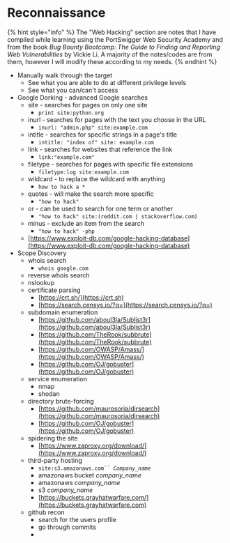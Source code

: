 # Reconnaissance

{% hint style="info" %}
The "Web Hacking" section are notes that I have compiled while learning using the PortSwigger Web Security Academy and from the book _Bug Bounty Bootcamp: The Guide to Finding and Reporting Web Vulnerabilities_ by Vickie Li. A majority of the notes/codes are from them, however I will modify these according to my needs.
{% endhint %}

* Manually walk through the target
  * See what you are able to do at different privilege levels
  * See what you can/can't access
* Google Dorking - advanced Google searches
  * site - searches for pages on only one site
    * `print site:python.org`
  * inurl - searches for pages with the text you choose in the URL
    * `inurl: "admin.php" site:example.com`
  * intitle - searches for specific strings in a page's title
    * `intitle: "index of" site: example.com`
  * link - searches for websites that reference the link
    * `link:"example.com"`
  * filetype - searches for pages with specific file extensions
    * `filetype:log site:example.com`
  * wildcard - to replace the wildcard with anything
    * `how to hack a *`
  * quotes - will make the search more specific
    * `"how to hack"`
  * or - can be used to search for one term or another
    * `"how to hack" site:(reddit.com | stackoverflow.com)`
  * minus - exclude an item from the search
    * `"how to hack" -php`
  * [https://www.exploit-db.com/google-hacking-database](https://www.exploit-db.com/google-hacking-database)
* Scope Discovery
  * whois search
    * `whois google.com`
  * reverse whois search
  * nslookup
  * certificate parsing
    * [https://crt.sh/](https://crt.sh)
    * [https://search.censys.io/?q=](https://search.censys.io/?q=)
  * subdomain enumeration
    * [https://github.com/aboul3la/Sublist3r](https://github.com/aboul3la/Sublist3r)
    * [https://github.com/TheRook/subbrute](https://github.com/TheRook/subbrute)
    * [https://github.com/OWASP/Amass/](https://github.com/OWASP/Amass/)
    * [https://github.com/OJ/gobuster](https://github.com/OJ/gobuster)
  * service enumeration
    * nmap
    * shodan
  * directory brute-forcing
    * [https://github.com/maurosoria/dirsearch](https://github.com/maurosoria/dirsearch)
    * [https://github.com/OJ/gobuster](https://github.com/OJ/gobuster)
  * spidering the site
    * [https://www.zaproxy.org/download/](https://www.zaproxy.org/download/)
  * third-party hosting
    * `site:s3.amazonaws.com`` `_`Company_name`_
    * amazonaws bucket _company\_name_
    * amazonaws _company\_name_
    * s3 _company\_name_
    * [https://buckets.grayhatwarfare.com/](https://buckets.grayhatwarfare.com)
  * github recon
    * search for the users profile
    * go through commits
    *
